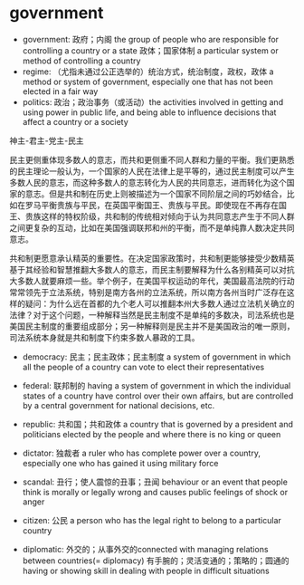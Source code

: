# government

- government: 政府；内阁 the group of people who are responsible for controlling a country or a state 政体；国家体制 a particular system or method of controlling a country
- regime: （尤指未通过公正选举的）统治方式，统治制度，政权，政体 a method or system of government, especially one that has not been elected in a fair way
- politics: 政治；政治事务（或活动）the activities involved in getting and using power in public life, and being able to influence decisions that affect a country or a society

神主-君主-党主-民主

民主更侧重体现多数人的意志，而共和更侧重不同人群和力量的平衡。我们更熟悉的民主理论一般认为，一个国家的人民在法律上是平等的，通过民主制度可以产生多数人民的意志，而这种多数人的意志转化为人民的共同意志，进而转化为这个国家的意志。但是共和制在历史上则被描述为一个国家不同阶层之间的巧妙结合，比如在罗马平衡贵族与平民，在英国平衡国王、贵族与平民。即使现在不再存在国王、贵族这样的特权阶级，共和制的传统相对倾向于认为共同意志产生于不同人群之间更复杂的互动，比如在美国强调联邦和州的平衡，而不是单纯靠人数决定共同意志。

共和制更愿意承认精英的重要性。在决定国家政策时，共和制更能够接受少数精英基于其经验和智慧推翻大多数人的意志，而民主制要解释为什么各别精英可以对抗大多数人就要麻烦一些。举个例子，在美国平权运动的年代，美国最高法院的行动常常领先于立法系统，特别是南方各州的立法系统，所以南方各州当时广泛存在这样的疑问：为什么远在首都的九个老人可以推翻本州大多数人通过立法机关确立的法律？对于这个问题，一种解释当然是民主制度不是单纯的多数决，司法系统也是美国民主制度的重要组成部分；另一种解释则是民主并不是美国政治的唯一原则，司法系统本身就是共和制度下约束多数人暴政的工具。


- democracy: 民主；民主政体；民主制度 a system of government in which all the people of a country can vote to elect their representatives
- federal: 联邦制的 having a system of government in which the individual states of a country have control over their own affairs, but are controlled by a central government for national decisions, etc.

- republic: 共和国；共和政体 a country that is governed by a president and politicians elected by the people and where there is no king or queen

- dictator: 独裁者 a ruler who has complete power over a country, especially one who has gained it using military force

- scandal: 丑行；使人震惊的丑事；丑闻 behaviour or an event that people think is morally or legally wrong and causes public feelings of shock or anger
- citizen: 公民 a person who has the legal right to belong to a particular country
- diplomatic: 外交的；从事外交的connected with managing relations between countries(= diplomacy) 有手腕的；灵活变通的；策略的；圆通的having or showing skill in dealing with people in difficult situations
